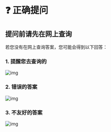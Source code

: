 # ❓ 正确提问

## 提问前请先在网上查询

若您没有在网上查询答案，您可能会得到以下回答：

### 1. 提醒您去查询的
![img](http://pen.lzdcraft.top/view.php/e10dcd5ff71d30d2dca4955dba775a22.jpeg)

### 2. 错误的答案
![img](http://pen.lzdcraft.top/view.php/22a645bb31099d23c9d443fd02e074b0.jpeg)

### 3. 不友好的答案
![img](http://pen.lzdcraft.top/view.php/c3adfd9a7c8c4e8abad484b37078313e.jpeg)
